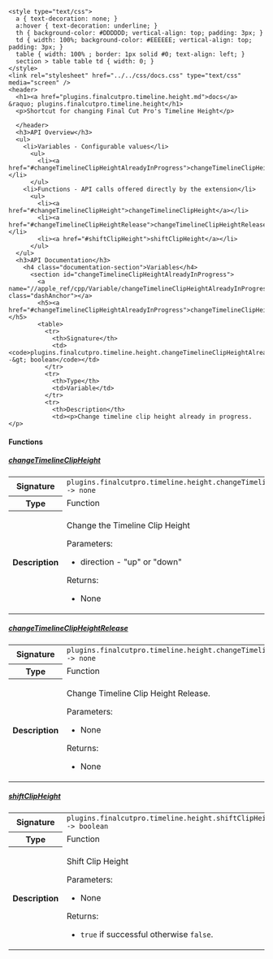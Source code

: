     <style type="text/css">
      a { text-decoration: none; }
      a:hover { text-decoration: underline; }
      th { background-color: #DDDDDD; vertical-align: top; padding: 3px; }
      td { width: 100%; background-color: #EEEEEE; vertical-align: top; padding: 3px; }
      table { width: 100% ; border: 1px solid #0; text-align: left; }
      section > table table td { width: 0; }
    </style>
    <link rel="stylesheet" href="../../css/docs.css" type="text/css" media="screen" />
    <header>
      <h1><a href="plugins.finalcutpro.timeline.height.md">docs</a> &raquo; plugins.finalcutpro.timeline.height</h1>
      <p>Shortcut for changing Final Cut Pro's Timeline Height</p>

      </header>
      <h3>API Overview</h3>
      <ul>
        <li>Variables - Configurable values</li>
          <ul>
            <li><a href="#changeTimelineClipHeightAlreadyInProgress">changeTimelineClipHeightAlreadyInProgress</a></li>
          </ul>
        <li>Functions - API calls offered directly by the extension</li>
          <ul>
            <li><a href="#changeTimelineClipHeight">changeTimelineClipHeight</a></li>
            <li><a href="#changeTimelineClipHeightRelease">changeTimelineClipHeightRelease</a></li>
            <li><a href="#shiftClipHeight">shiftClipHeight</a></li>
          </ul>
      </ul>
      <h3>API Documentation</h3>
        <h4 class="documentation-section">Variables</h4>
          <section id="changeTimelineClipHeightAlreadyInProgress">
            <a name="//apple_ref/cpp/Variable/changeTimelineClipHeightAlreadyInProgress" class="dashAnchor"></a>
            <h5><a href="#changeTimelineClipHeightAlreadyInProgress">changeTimelineClipHeightAlreadyInProgress</a></h5>
            <table>
              <tr>
                <th>Signature</th>
                <td><code>plugins.finalcutpro.timeline.height.changeTimelineClipHeightAlreadyInProgress -&gt; boolean</code></td>
              </tr>
              <tr>
                <th>Type</th>
                <td>Variable</td>
              </tr>
              <tr>
                <th>Description</th>
                <td><p>Change timeline clip height already in progress.</p>
</td>
              </tr>
            </table>
          </section>
        <h4 class="documentation-section">Functions</h4>
          <section id="changeTimelineClipHeight">
            <a name="//apple_ref/cpp/Function/changeTimelineClipHeight" class="dashAnchor"></a>
            <h5><a href="#changeTimelineClipHeight">changeTimelineClipHeight</a></h5>
            <table>
              <tr>
                <th>Signature</th>
                <td><code>plugins.finalcutpro.timeline.height.changeTimelineClipHeight(direction) -&gt; none</code></td>
              </tr>
              <tr>
                <th>Type</th>
                <td>Function</td>
              </tr>
              <tr>
                <th>Description</th>
                <td><p>Change the Timeline Clip Height</p>
<p>Parameters:</p>
<ul>
<li>direction - "up" or "down"</li>
</ul>
<p>Returns:</p>
<ul>
<li>None</li>
</ul>
</td>
              </tr>
            </table>
          </section>
          <section id="changeTimelineClipHeightRelease">
            <a name="//apple_ref/cpp/Function/changeTimelineClipHeightRelease" class="dashAnchor"></a>
            <h5><a href="#changeTimelineClipHeightRelease">changeTimelineClipHeightRelease</a></h5>
            <table>
              <tr>
                <th>Signature</th>
                <td><code>plugins.finalcutpro.timeline.height.changeTimelineClipHeightRelease() -&gt; none</code></td>
              </tr>
              <tr>
                <th>Type</th>
                <td>Function</td>
              </tr>
              <tr>
                <th>Description</th>
                <td><p>Change Timeline Clip Height Release.</p>
<p>Parameters:</p>
<ul>
<li>None</li>
</ul>
<p>Returns:</p>
<ul>
<li>None</li>
</ul>
</td>
              </tr>
            </table>
          </section>
          <section id="shiftClipHeight">
            <a name="//apple_ref/cpp/Function/shiftClipHeight" class="dashAnchor"></a>
            <h5><a href="#shiftClipHeight">shiftClipHeight</a></h5>
            <table>
              <tr>
                <th>Signature</th>
                <td><code>plugins.finalcutpro.timeline.height.shiftClipHeight(direction) -&gt; boolean</code></td>
              </tr>
              <tr>
                <th>Type</th>
                <td>Function</td>
              </tr>
              <tr>
                <th>Description</th>
                <td><p>Shift Clip Height</p>
<p>Parameters:</p>
<ul>
<li>None</li>
</ul>
<p>Returns:</p>
<ul>
<li><code>true</code> if successful otherwise <code>false</code>.</li>
</ul>
</td>
              </tr>
            </table>
          </section>
